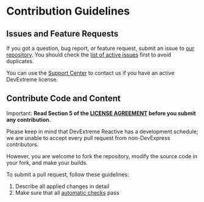 # Contribution Guidelines

## Issues and Feature Requests

If you got a question, bug report, or feature request, submit an issue to [our repository](https://github.com/DevExpress/devextreme-reactive). You should check the [list of active issues](https://github.com/DevExpress/devextreme-reactive/issues) first to avoid duplicates. 

You can use the [Support Center](https://www.devexpress.com/ask) to contact us if you have an active DevExtreme license.

## Contribute Code and Content

Important: **Read Section 5 of the [LICENSE AGREEMENT](LICENSE.md#5-submission-of-contributions) before you submit any contribution.**

Please keep in mind that DevExtreme Reactive has a development schedule; we are unable to accept every pull request from non-DevExpress contributors.

However, you are welcome to fork the repository, modify the source code in your fork, and make your builds.

To submit a pull request, follow these guidelines:

1. Describe all applied changes in detail
2. Make sure that all [automatic checks](README_DEVELOPERS.md#tests-and-ci) pass
